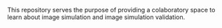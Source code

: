 This repository serves the purpose of providing a colaboratory space to learn about image simulation and image simulation validation.
